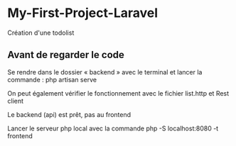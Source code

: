 # My-First-Project-Laravel

Création d'une todolist

## Avant de regarder le code 

Se rendre dans le dossier « backend » avec le terminal et lancer la commande : php artisan serve

On peut également vérifier le fonctionnement avec le fichier list.http et Rest client

Le backend (api) est prêt, pas au frontend

Lancer le serveur php local avec la commande php -S localhost:8080 -t frontend